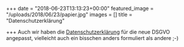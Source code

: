 +++
date = "2018-06-23T13:13:23+00:00"
featured_image = "/uploads/2018/06/23/papier.jpg"
images = []
title = "Datenschutzerklärung"

+++
Auch wir haben die [Datenschutzerklärung](https://sebastiani-lengfurt.de/footer/datenschutzerkl%C3%A4rung/) für die neue DSGVO angepasst, vielleicht auch ein bisschen anders formuliert als andere ;-)